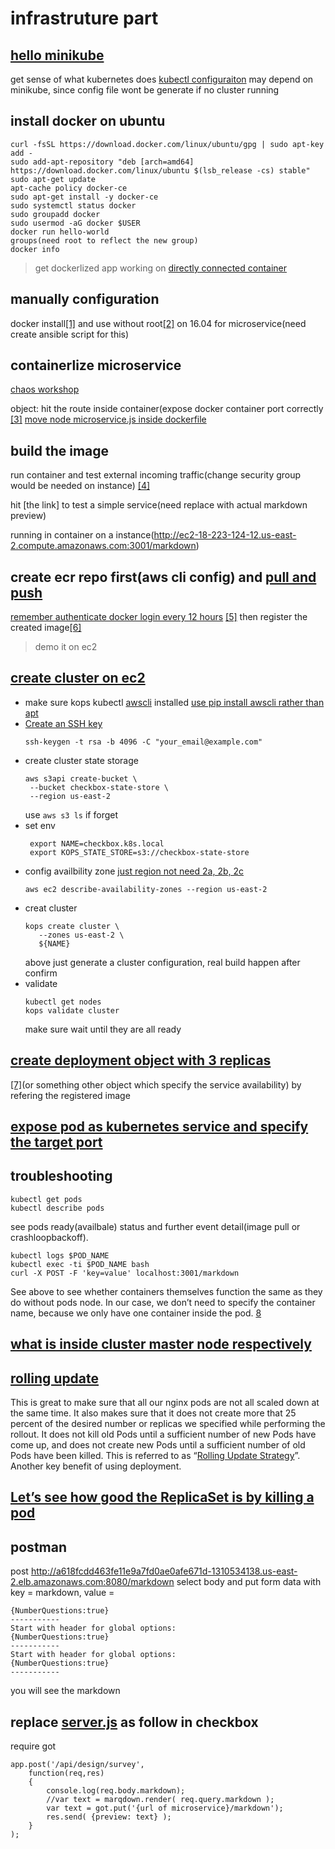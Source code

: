 infrastruture part
=====================
## [hello minikube](https://kubernetes.io/docs/tutorials/hello-minikube/)
get sense of what kubernetes does
[kubectl configuraiton](https://kubernetes.io/docs/tasks/tools/install-kubectl/#verifying-kubectl-configuration) may depend on minikube, since config file wont be generate if no cluster running

## install docker on ubuntu
```
curl -fsSL https://download.docker.com/linux/ubuntu/gpg | sudo apt-key add -
sudo add-apt-repository "deb [arch=amd64] https://download.docker.com/linux/ubuntu $(lsb_release -cs) stable"
sudo apt-get update
apt-cache policy docker-ce
sudo apt-get install -y docker-ce
sudo systemctl status docker
sudo groupadd docker
sudo usermod -aG docker $USER
docker run hello-world
groups(need root to reflect the new group)
docker info
```
> get dockerlized app working on [directly connected container](https://docs.aws.amazon.com/AmazonECR/latest/userguide/docker-basics.html)
## manually configuration

docker install[[1]](https://docs.docker.com/install/linux/docker-ce/ubuntu/) and use without root[[2]](https://docs.docker.com/install/linux/linux-postinstall/) on 16.04 for microservice(need create ansible script for this)
## containerlize microservice
[chaos workshop](https://github.com/CSC-DevOps/Chaos#setup)

object: hit the route inside container(expose docker container port correctly [[3]](https://stackoverflow.com/questions/33379393/docker-env-vs-run-export)
[move node microservice.js inside dockerfile](https://nodejs.org/de/docs/guides/nodejs-docker-webapp/#creating-a-dockerfile)
## build the image

run container and test external incoming traffic(change security group would be needed on instance)
[[4]](https://docs.aws.amazon.com/AWSEC2/latest/UserGuide/using-network-security.html) 

hit [the link] to test a simple service(need replace with actual markdown preview) 

running in container on a instance(http://ec2-18-223-124-12.us-east-2.compute.amazonaws.com:3001/markdown)

## create ecr repo first(aws cli config) and [pull and push](https://kubernetes.io/docs/concepts/containers/images/#using-aws-ec2-container-registry) 

[remember authenticate docker login every 12 hours](https://docs.aws.amazon.com/AmazonECR/latest/userguide/ECR_AWSCLI.html#AWSCLI_get-login)
[[5]](https://docs.aws.amazon.com/cli/latest/userguide/cli-chap-configure.html#cli-quick-configuration) then register the created image[[6]](https://docs.aws.amazon.com/AmazonECR/latest/userguide/docker-basics.html) 

> demo it on ec2
  
## [create cluster on ec2](https://github.com/kubernetes/kops/blob/master/docs/aws.md)
 * make sure kops kubectl [awscli](https://docs.aws.amazon.com/cli/latest/userguide/cli-chap-install.html#install-tool-pip) installed
    [use pip install awscli rather than apt](https://docs.aws.amazon.com/cli/latest/userguide/install-linux.html)
 * [Create an SSH key](https://github.com/nathanpeck/nodejs-aws-workshop/tree/master/6%20-%20Kubernetes%20(kops)#4-create-an-ssh-key)
    ```
    ssh-keygen -t rsa -b 4096 -C "your_email@example.com"
    ```
 * create cluster state storage 
   ```
   aws s3api create-bucket \
    --bucket checkbox-state-store \
    --region us-east-2
   ```
   use ```aws s3 ls``` if forget
 * set env
   ```
    export NAME=checkbox.k8s.local
    export KOPS_STATE_STORE=s3://checkbox-state-store
   ```
 * config availbility zone
    [just region not need 2a, 2b, 2c](https://docs.aws.amazon.com/general/latest/gr/rande.html)
    ```
    aws ec2 describe-availability-zones --region us-east-2
    ```
 * creat cluster
     ```
     kops create cluster \
        --zones us-east-2 \
        ${NAME}
     ```  
     above just generate a cluster configuration, real build happen after confirm
 * validate
    ```
    kubectl get nodes
    kops validate cluster
    ```
    make sure wait until they are all ready
    
    
## [create deployment object with 3 replicas](https://kubernetes.io/docs/tutorials/stateless-application/expose-external-ip-address/)
  
[[7]](https://kubernetes.io/docs/concepts/workloads/controllers/deployment/)(or something other object which specify the service availability) by refering the registered image
## [expose pod as kubernetes service and specify the target port](https://kubernetes.io/docs/reference/generated/kubectl/kubectl-commands#expose)

## troubleshooting
```
kubectl get pods
kubectl describe pods
```
see pods ready(availbale) status and further event detail(image pull or crashloopbackoff).
```
kubectl logs $POD_NAME
kubectl exec -ti $POD_NAME bash
curl -X POST -F 'key=value' localhost:3001/markdown 
```
See above to see whether containers themselves function the same as they do without pods node.
In our case, we don’t need to specify the container name, because we only have one container inside the pod.
[8](https://kubernetes.io/docs/tutorials/kubernetes-basics/explore/explore-interactive/)

## [what is inside cluster master node respectively](https://kubernetes.io/docs/concepts/overview/components/)
## [rolling update](https://codeburst.io/getting-started-with-kubernetes-deploy-a-docker-container-with-kubernetes-in-5-minutes-eb4be0e96370)
This is great to make sure that all our nginx pods are not all scaled down at the same time. It also makes sure that it does not create more that 25 percent of the desired number or replicas we specified while performing the rollout. It does not kill old Pods until a sufficient number of new Pods have come up, and does not create new Pods until a sufficient number of old Pods have been killed. This is referred to as “[Rolling Update Strategy](https://www.bmc.com/blogs/kubernetes-deployment/)”. Another key benefit of using deployment.
## [Let’s see how good the ReplicaSet is by killing a pod](https://medium.com/@snewman/kubernetes-pods-replicasets-and-deployments-edc8959f978c)

## postman
post http://a618fcdd463fe11e9a7fd0ae0afe671d-1310534138.us-east-2.elb.amazonaws.com:8080/markdown
select body and put form data with key = markdown, value = 
```
{NumberQuestions:true}
-----------
Start with header for global options:
{NumberQuestions:true}
-----------
Start with header for global options:
{NumberQuestions:true}
-----------
```
you will see the markdown

## replace [server.js](https://github.com/chrisparnin/checkbox.io/blob/master/server-side/site/server.js#L28) as follow in checkbox

require got
```
app.post('/api/design/survey', 
	function(req,res)
	{
		console.log(req.body.markdown);
		//var text = marqdown.render( req.query.markdown );
		var text = got.put('{url of microservice}/markdown');
		res.send( {preview: text} );
	}
);
```
